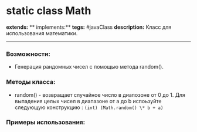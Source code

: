 # static class Math
**extends:** 
** implements:** 
**tegs:** #javaClass
**description:** Класс для использования математики.

---
### Возможности:
- Генерация рандомных чисел с помощью метода random().
### Методы класса:
- random() - возвращает случайное число в диапозоне от 0 до 1.  Для выпадения целых чисел в диапазоне от a до b испоьзуйте следующую конструкцию : `(int) (Math.random() \* b + a)`

### Примеры использования:
